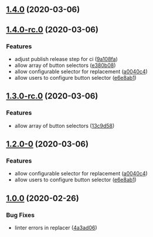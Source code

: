 ## [1.4.0](https://github.com/pbredenberg/hammer-time-text-replacer/compare/v1.4.0-rc.0...v1.4.0) (2020-03-06)

## [1.4.0-rc.0](https://github.com/pbredenberg/hammer-time-text-replacer/compare/v1.0.0...v1.4.0-rc.0) (2020-03-06)


### Features

* adjust publish release step for ci ([9a108fa](https://github.com/pbredenberg/hammer-time-text-replacer/commit/9a108fa3e8ac11c4c1c5b5361cb324126fb85688))
* allow array of button selectors ([e380b08](https://github.com/pbredenberg/hammer-time-text-replacer/commit/e380b08e88a329e5d0e65e5383926dbf10de95fe))
* allow configurable selector for replacement ([a0040c4](https://github.com/pbredenberg/hammer-time-text-replacer/commit/a0040c450633a92a43808d687835e7ee85efdd20))
* allow users to configure button selector ([e6e8ab1](https://github.com/pbredenberg/hammer-time-text-replacer/commit/e6e8ab19f8268bca712045fc69cec18ec040a47d))

## [1.3.0-rc.0](https://github.com/pbredenberg/hammer-time-text-replacer/compare/1.2.0-0...1.3.0-rc.0) (2020-03-06)


### Features

* allow array of button selectors ([13c9d58](https://github.com/pbredenberg/hammer-time-text-replacer/commit/13c9d588ae906a9b3aee2728db7a637c2ddb94ae))

## [1.2.0-0](https://github.com/pbredenberg/hammer-time-text-replacer/compare/v1.0.0...1.2.0-0) (2020-03-06)


### Features

* allow configurable selector for replacement ([a0040c4](https://github.com/pbredenberg/hammer-time-text-replacer/commit/a0040c450633a92a43808d687835e7ee85efdd20))
* allow users to configure button selector ([e6e8ab1](https://github.com/pbredenberg/hammer-time-text-replacer/commit/e6e8ab19f8268bca712045fc69cec18ec040a47d))

## [1.0.0](https://github.com/pbredenberg/hammer-time-text-replacer/compare/4a3ad061eccbd1b87379e397365bdda367d22a0b...v1.0.0) (2020-02-26)


### Bug Fixes

* linter errors in replacer ([4a3ad06](https://github.com/pbredenberg/hammer-time-text-replacer/commit/4a3ad061eccbd1b87379e397365bdda367d22a0b))

